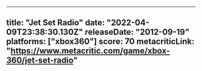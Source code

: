 
---
title: "Jet Set Radio"
date: "2022-04-09T23:38:30.130Z"
releaseDate: "2012-09-19"
platforms: ["xbox360"]
score: 70
metacriticLink: "https://www.metacritic.com/game/xbox-360/jet-set-radio"
---
